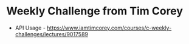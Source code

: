 # Weekly Challenge from Tim Corey

* API Usage - https://www.iamtimcorey.com/courses/c-weekly-challenges/lectures/9017589